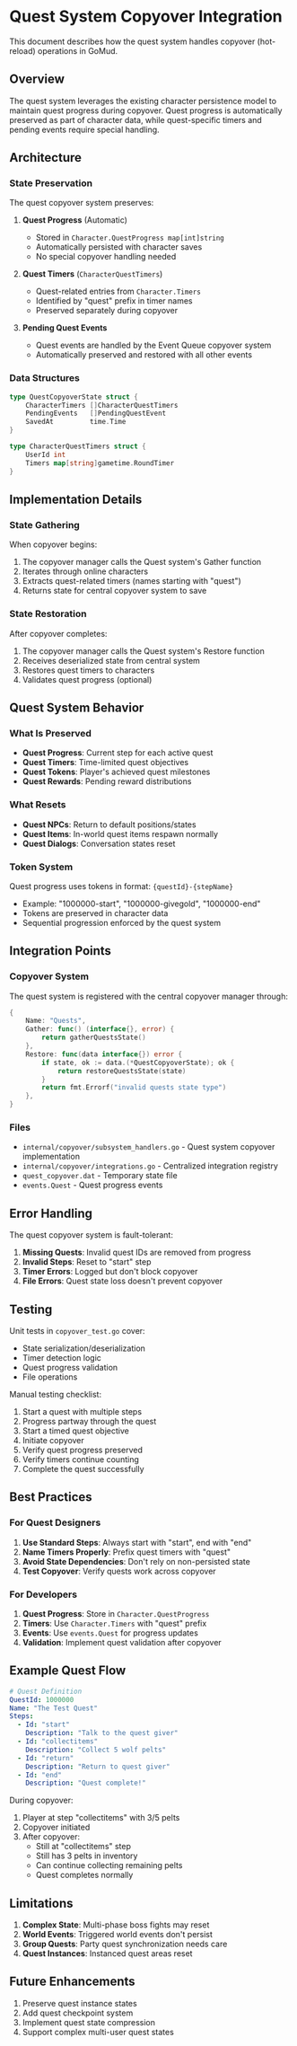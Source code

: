 # Quest System Copyover Integration

This document describes how the quest system handles copyover (hot-reload) operations in GoMud.

## Overview

The quest system leverages the existing character persistence model to maintain quest progress during copyover. Quest progress is automatically preserved as part of character data, while quest-specific timers and pending events require special handling.

## Architecture

### State Preservation

The quest copyover system preserves:

1. **Quest Progress** (Automatic)
   - Stored in `Character.QuestProgress map[int]string`
   - Automatically persisted with character saves
   - No special copyover handling needed

2. **Quest Timers** (`CharacterQuestTimers`)
   - Quest-related entries from `Character.Timers`
   - Identified by "quest" prefix in timer names
   - Preserved separately during copyover

3. **Pending Quest Events**
   - Quest events are handled by the Event Queue copyover system
   - Automatically preserved and restored with all other events

### Data Structures

```go
type QuestCopyoverState struct {
    CharacterTimers []CharacterQuestTimers
    PendingEvents   []PendingQuestEvent
    SavedAt         time.Time
}

type CharacterQuestTimers struct {
    UserId int
    Timers map[string]gametime.RoundTimer
}
```

## Implementation Details

### State Gathering

When copyover begins:

1. The copyover manager calls the Quest system's Gather function
2. Iterates through online characters
3. Extracts quest-related timers (names starting with "quest")
4. Returns state for central copyover system to save

### State Restoration

After copyover completes:

1. The copyover manager calls the Quest system's Restore function
2. Receives deserialized state from central system
3. Restores quest timers to characters
4. Validates quest progress (optional)

## Quest System Behavior

### What Is Preserved

- **Quest Progress**: Current step for each active quest
- **Quest Timers**: Time-limited quest objectives
- **Quest Tokens**: Player's achieved quest milestones
- **Quest Rewards**: Pending reward distributions

### What Resets

- **Quest NPCs**: Return to default positions/states
- **Quest Items**: In-world quest items respawn normally
- **Quest Dialogs**: Conversation states reset

### Token System

Quest progress uses tokens in format: `{questId}-{stepName}`
- Example: "1000000-start", "1000000-givegold", "1000000-end"
- Tokens are preserved in character data
- Sequential progression enforced by the quest system

## Integration Points

### Copyover System
The quest system is registered with the central copyover manager through:
```go
{
    Name: "Quests",
    Gather: func() (interface{}, error) {
        return gatherQuestsState()
    },
    Restore: func(data interface{}) error {
        if state, ok := data.(*QuestCopyoverState); ok {
            return restoreQuestsState(state)
        }
        return fmt.Errorf("invalid quests state type")
    },
}
```

### Files
- `internal/copyover/subsystem_handlers.go` - Quest system copyover implementation
- `internal/copyover/integrations.go` - Centralized integration registry
- `quest_copyover.dat` - Temporary state file
- `events.Quest` - Quest progress events

## Error Handling

The quest copyover system is fault-tolerant:

1. **Missing Quests**: Invalid quest IDs are removed from progress
2. **Invalid Steps**: Reset to "start" step
3. **Timer Errors**: Logged but don't block copyover
4. **File Errors**: Quest state loss doesn't prevent copyover

## Testing

Unit tests in `copyover_test.go` cover:
- State serialization/deserialization
- Timer detection logic
- Quest progress validation
- File operations

Manual testing checklist:
1. Start a quest with multiple steps
2. Progress partway through the quest
3. Start a timed quest objective
4. Initiate copyover
5. Verify quest progress preserved
6. Verify timers continue counting
7. Complete the quest successfully

## Best Practices

### For Quest Designers

1. **Use Standard Steps**: Always start with "start", end with "end"
2. **Name Timers Properly**: Prefix quest timers with "quest"
3. **Avoid State Dependencies**: Don't rely on non-persisted state
4. **Test Copyover**: Verify quests work across copyover

### For Developers

1. **Quest Progress**: Store in `Character.QuestProgress`
2. **Timers**: Use `Character.Timers` with "quest" prefix
3. **Events**: Use `events.Quest` for progress updates
4. **Validation**: Implement quest validation after copyover

## Example Quest Flow

```yaml
# Quest Definition
QuestId: 1000000
Name: "The Test Quest"
Steps:
  - Id: "start"
    Description: "Talk to the quest giver"
  - Id: "collectitems"
    Description: "Collect 5 wolf pelts"
  - Id: "return"
    Description: "Return to quest giver"
  - Id: "end"
    Description: "Quest complete!"
```

During copyover:
1. Player at step "collectitems" with 3/5 pelts
2. Copyover initiated
3. After copyover:
   - Still at "collectitems" step
   - Still has 3 pelts in inventory
   - Can continue collecting remaining pelts
   - Quest completes normally

## Limitations

1. **Complex State**: Multi-phase boss fights may reset
2. **World Events**: Triggered world events don't persist
3. **Group Quests**: Party quest synchronization needs care
4. **Quest Instances**: Instanced quest areas reset

## Future Enhancements

1. Preserve quest instance states
2. Add quest checkpoint system
3. Implement quest state compression
4. Support complex multi-user quest states